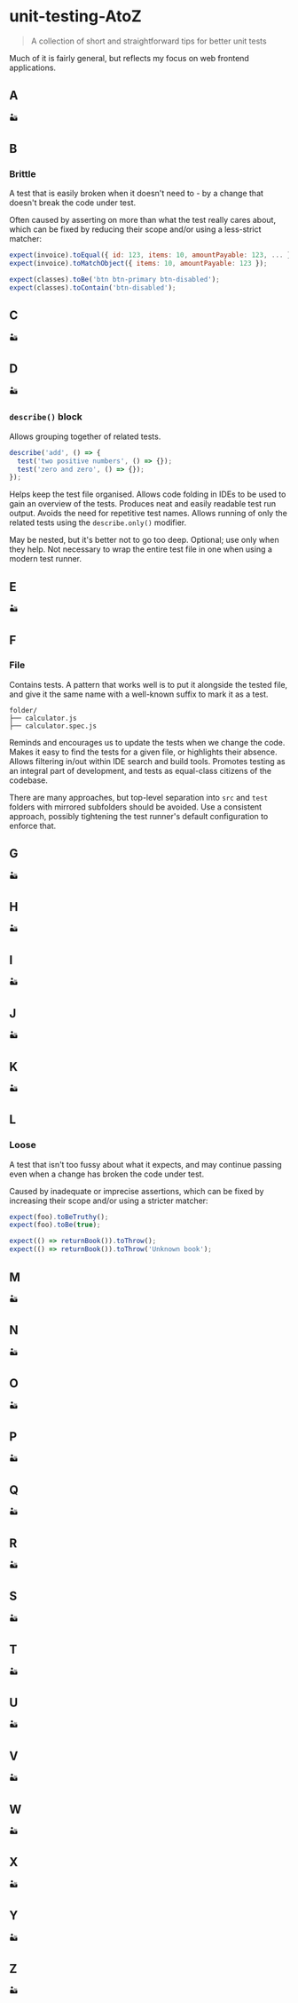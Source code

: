 # unit-testing-AtoZ

> A collection of short and straightforward tips for better unit tests

Much of it is fairly general, but reflects my focus on web frontend applications.

## A

🏜️

## B

### Brittle

A test that is easily broken when it doesn't need to - by a change that doesn't break the code under test.

Often caused by asserting on more than what the test really cares about, which can be fixed by reducing their scope and/or using a less-strict matcher:

```javascript
expect(invoice).toEqual({ id: 123, items: 10, amountPayable: 123, ... });
expect(invoice).toMatchObject({ items: 10, amountPayable: 123 });

expect(classes).toBe('btn btn-primary btn-disabled');
expect(classes).toContain('btn-disabled');
```

## C

🏜️

## D

🏜️

### `describe()` block

Allows grouping together of related tests.

```javascript
describe('add', () => {
  test('two positive numbers', () => {});
  test('zero and zero', () => {});
});
```

Helps keep the test file organised. Allows code folding in IDEs to be used to gain an overview of the tests. Produces neat and easily readable test run output. Avoids the need for repetitive test names. Allows running of only the related tests using the `describe.only()` modifier.

May be nested, but it's better not to go too deep. Optional; use only when they help. Not necessary to wrap the entire test file in one when using a modern test runner.

## E

🏜️

## F

### File

Contains tests. A pattern that works well is to put it alongside the tested file, and give it the same name with a well-known suffix to mark it as a test.

```
folder/
├── calculator.js
├── calculator.spec.js
```

Reminds and encourages us to update the tests when we change the code. Makes it easy to find the tests for a given file, or highlights their absence. Allows filtering in/out within IDE search and build tools. Promotes testing as an integral part of development, and tests as equal-class citizens of the codebase.

There are many approaches, but top-level separation into `src` and `test` folders with mirrored subfolders should be avoided. Use a consistent approach, possibly tightening the test runner's default configuration to enforce that.

## G

🏜️

## H

🏜️

## I

🏜️

## J

🏜️

## K

🏜️

## L

### Loose

A test that isn't too fussy about what it expects, and may continue passing even when a change has broken the code under test.

Caused by inadequate or imprecise assertions, which can be fixed by increasing their scope and/or using a stricter matcher:

```javascript
expect(foo).toBeTruthy();
expect(foo).toBe(true);

expect(() => returnBook()).toThrow();
expect(() => returnBook()).toThrow('Unknown book');
```

## M

🏜️

## N

🏜️

## O

🏜️

## P

🏜️

## Q

🏜️

## R

🏜️

## S

🏜️

## T

🏜️

## U

🏜️

## V

🏜️

## W

🏜️

## X

🏜️

## Y

🏜️

## Z

🏜️
